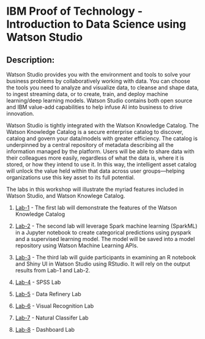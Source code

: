 # IBM Proof of Technology - Introduction to Data Science using Watson Studio

## Description:
Watson Studio provides you with the environment and tools to solve your business problems by collaboratively working with data. You can choose the tools you need to analyze and visualize data, to cleanse and shape data, to ingest streaming data, or to create, train, and deploy machine learning/deep learning models. Watson Studio contains both open source and IBM value-add capabilities to help infuse AI into business to drive innovation. 

Watson Studio is tightly integrated with the Watson Knowledge Catalog. The Watson Knowledge Catalog is a secure enterprise catalog to discover, catalog and govern your data/models with greater efficiency. The catalog is underpinned by a central repository of metadata describing all the information managed by the platform. Users will be able to share data with their colleagues more easily, regardless of what the data is, where it is stored, or how they intend to use it. In this way, the intelligent asset catalog will unlock the value held within that data across user groups—helping organizations use this key asset to its full potential.

The labs in this workshop will illustrate the myriad features included in Watson Studio, and Watson Knowlege Catalog. 


1. [Lab-1](Lab-1) - The first lab will demonstrate the features of the Watson Knowledge Catalog

1. [Lab-2](Lab-2) - The second lab will leverage Spark machine learning (SparkML) in a Jupyter notebook to create categorical predictions using pyspark and a supervised learning model. The model will be saved into a model repository using Watson Machine Learning APIs. 

1. [Lab-3](Lab-3) - The third lab will guide participants in examining an R notebook and Shiny UI in Watson Studio using RStudio. It will rely on the output results from Lab-1 and Lab-2. 

1. [Lab-4](Lab-4) - SPSS Lab

1. [Lab-5](Lab-5) - Data Refinery Lab 

1. [Lab-6](Lab-6) - Visual Recognition Lab 

1. [Lab-7](Lab-7) - Natural Classifer Lab 

1. [Lab-8](Lab-8) - Dashboard Lab 

